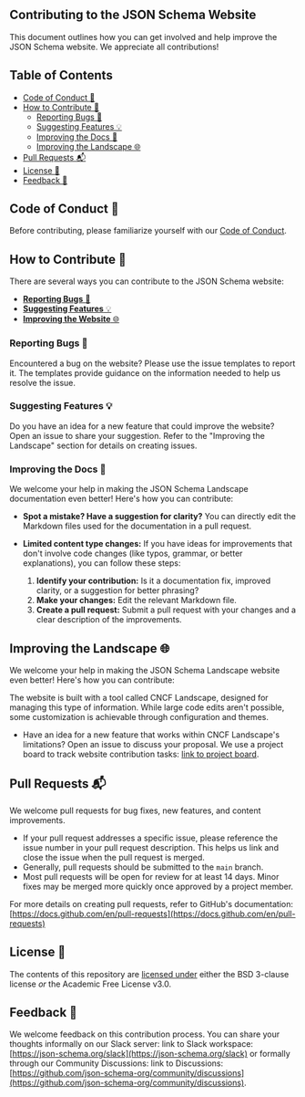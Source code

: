 ## Contributing to the JSON Schema Website

This document outlines how you can get involved and help improve the JSON Schema website. We appreciate all contributions!

## Table of Contents

- [Code of Conduct 📜](#code-of-conduct-📜)
- [How to Contribute 🚀](#how-to-contribute-🚀)
    - [Reporting Bugs 🐞](#reporting-bugs-🐞)
    - [Suggesting Features 💡](#suggesting-features-💡)
    - [Improving the Docs 🚧](#improving-the-docs-🚧)
    - [Improving the Landscape 🌐](#improving-the-landscape-🌐)
- [Pull Requests 📬](#pull-requests-📬)
- [License 📄](#license-📄)
- [Feedback 💬](#feedback-💬)

##  Code of Conduct 📜

Before contributing, please familiarize yourself with our [Code of Conduct](https://github.com/json-schema-org/.github/blob/main/CODE_OF_CONDUCT.md).


##  How to Contribute 🚀

There are several ways you can contribute to the JSON Schema website:

* [**Reporting Bugs** 🐞](#reporting-bugs-🐞)
* [**Suggesting Features** 💡](#suggesting-features-💡)
* [**Improving the Website** 🌐](#improving-the-website-🌐)

### Reporting Bugs 🐞

Encountered a bug on the website? Please use the issue templates to report it. The templates provide guidance on the information needed to help us resolve the issue.

### Suggesting Features 💡 

Do you have an idea for a new feature that could improve the website? Open an issue to share your suggestion.  Refer to the "Improving the Landscape" section for details on creating issues.

### Improving the Docs 🚧

We welcome your help in making the JSON Schema Landscape documentation even better! Here's how you can contribute:

* **Spot a mistake? Have a suggestion for clarity?** You can directly edit the Markdown files used for the documentation in a pull request.


* **Limited content type changes:** If you have ideas for improvements that don't involve code changes (like typos, grammar, or better explanations), you can follow these steps:

    1. **Identify your contribution:** Is it a documentation fix, improved clarity, or a suggestion for better phrasing? 
    1. **Make your changes:** Edit the relevant Markdown file.
    1. **Create a pull request:** Submit a pull request with your changes and a clear description of the improvements.

## Improving the Landscape 🌐

We welcome your help in making the JSON Schema Landscape website even better! Here's how you can contribute:

The website is built with a tool called CNCF Landscape, designed for managing this type of information. While large code edits aren't possible, some customization is achievable through configuration and themes.

* Have an idea for a new feature that works within CNCF Landscape's limitations? Open an issue to discuss your proposal. We use a project board to track website contribution tasks: [link to project board](https://github.com/orgs/json-schema-org/projects/19).




## Pull Requests 📬

We welcome pull requests for bug fixes, new features, and content improvements. 

* If your pull request addresses a specific issue, please reference the issue number in your pull request description. This helps us link and close the issue when the pull request is merged.
* Generally, pull requests should be submitted to the `main` branch.
* Most pull requests will be open for review for at least 14 days. Minor fixes may be merged more quickly once approved by a project member.

For more details on creating pull requests, refer to GitHub's documentation: [https://docs.github.com/en/pull-requests](https://docs.github.com/en/pull-requests)

## License 📄

The contents of this repository are [licensed under](https://github.com/json-schema-org/website/blob/main/CONTRIBUTING.md#-license) either the BSD 3-clause license *or* the Academic Free License v3.0.

## Feedback 💬

We welcome feedback on this contribution process. You can share your thoughts informally on our Slack server: link to Slack workspace: [https://json-schema.org/slack](https://json-schema.org/slack) or formally through our Community Discussions: link to Discussions: [https://github.com/json-schema-org/community/discussions](https://github.com/json-schema-org/community/discussions).
